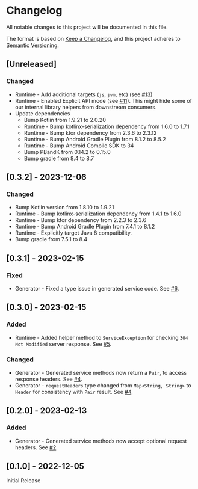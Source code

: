# Changelog

All notable changes to this project will be documented in this file.

The format is based on [Keep a Changelog](https://keepachangelog.com/en/1.0.0/), and this project adheres to [Semantic Versioning](https://semver.org/spec/v2.0.0.html).

## [Unreleased]

### Changed

 * Runtime - Add additional targets (`js`, `jvm`, etc) (see [#13](https://github.com/collectiveidea/twirp-kmm/pull/13))
 * Runtime - Enabled Explicit API mode (see [#11](https://github.com/collectiveidea/twirp-kmm/pull/11)). This
   might hide some of our internal library helpers from downstream consumers.
 * Update dependencies
   * Bump Kotlin from 1.9.21 to 2.0.20
   * Runtime - Bump kotlinx-serialization dependency from 1.6.0 to 1.7.1
   * Runtime - Bump ktor dependency from 2.3.6 to 2.3.12
   * Runtime - Bump Android Gradle Plugin from 8.1.2 to 8.5.2
   * Runtime - Bump Android Compile SDK to 34
   * Bump PBandK from 0.14.2 to 0.15.0
   * Bump gradle from 8.4 to 8.7

## [0.3.2] - 2023-12-06

### Changed

 * Bump Kotlin version from 1.8.10 to 1.9.21
 * Runtime - Bump kotlinx-serialization dependency from 1.4.1 to 1.6.0
 * Runtime - Bump ktor dependency from 2.2.3 to 2.3.6
 * Runtime - Bump Android Gradle Plugin from 7.4.1 to 8.1.2
 * Runtime - Explicitly target Java 8 compatibility.
 * Bump gradle from 7.5.1 to 8.4

## [0.3.1] - 2023-02-15

### Fixed

 * Generator - Fixed a type issue in generated service code. See [#6](https://github.com/collectiveidea/twirp-kmm/pull/6).

## [0.3.0] - 2023-02-15

### Added

 * Runtime - Added helper method to `ServiceException` for checking `304 Not Modified` server response. See [#5](https://github.com/collectiveidea/twirp-kmm/pull/5).

### Changed

 * Generator - Generated service methods now return a `Pair`, to access response headers. See [#4](https://github.com/collectiveidea/twirp-kmm/pull/4).
 * Generator - `requestHeaders` type changed from `Map<String, String>` to `Header` for consistency with `Pair` result. See [#4](https://github.com/collectiveidea/twirp-kmm/pull/4).

## [0.2.0] - 2023-02-13

### Added

 * Generator - Generated service methods now accept optional request headers. See [#2](https://github.com/collectiveidea/twirp-kmm/pull/2).

## [0.1.0] - 2022-12-05

Initial Release
